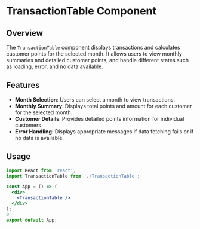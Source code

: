 # TransactionTable Component

## Overview

The `TransactionTable` component displays transactions and calculates customer points for the selected month. It allows users to view monthly summaries and detailed customer points, and handle different states such as loading, error, and no data available.

## Features

- **Month Selection**: Users can select a month to view transactions.
- **Monthly Summary**: Displays total points and amount for each customer for the selected month.
- **Customer Details**: Provides detailed points information for individual customers.
- **Error Handling**: Displays appropriate messages if data fetching fails or if no data is available.

## Usage

```jsx
import React from 'react';
import TransactionTable from './TransactionTable';

const App = () => (
  <div>
    <TransactionTable />
  </div>
);
0
export default App;
